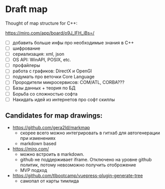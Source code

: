 # Draft map

Thought of map structure for C++:

https://miro.com/app/board/o9J_lFH_iBs=/

- [ ] добавить больше инфы про необходимые знания в С++
- [ ] шифрование
- [ ] сериализация: xml, json
- [ ] OS API: WinAPI, POSIX, etc.
- [ ] профайлеры
- [ ] работа с графиков: DirectX и OpenGl
- [ ] подумать про веточки Core Language
- [ ] Прородители микросервисов: COM/ATL, CORBA???
- [ ] Базы данных + теория по БД
- [ ] Борьба со сложностью софта 
- [ ] Накидать идей из интернетов про софт скиллы

## Candidates for map drawings:
- https://github.com/gera2ld/markmap
    - скорее всего можно интегрировать в гитхаб для автогенерации при изменениях
    - markdown based
- https://miro.com/
    - можно встроить в markdown.
    - github не поддерживает iframe. Отключено на уровне github политик, потому невозможно получить отоброжение
    - MVP подход
- https://github.com/tlbootcamp/vuepress-plugin-generate-tree
    - самопал от карты тимлида
